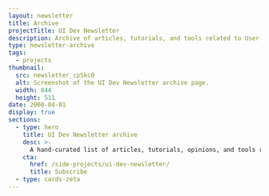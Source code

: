 ```yaml
---
layout: newsletter
title: Archive
projectTitle: UI Dev Newsletter
description: Archive of articles, tutorials, and tools related to User Interface development delivered to your inbox every two weeks.
type: newsletter-archive
tags:
  - projects
thumbnail:
  src: newsletter_cp5kc0
  alt: Screenshot of the UI Dev Newsletter archive page.
  width: 844
  height: 511
date: 2000-04-01
display: true
sections:
  - type: hero
    title: UI Dev Newsletter archive
    desc: >-
      A hand-curated list of articles, tutorials, opinions, and tools related to User Interface development delivered to your inbox every two weeks.
    cta:
      href: /side-projects/ui-dev-newsletter/
      title: Subscribe
  - type: cards-zeta
---
```

